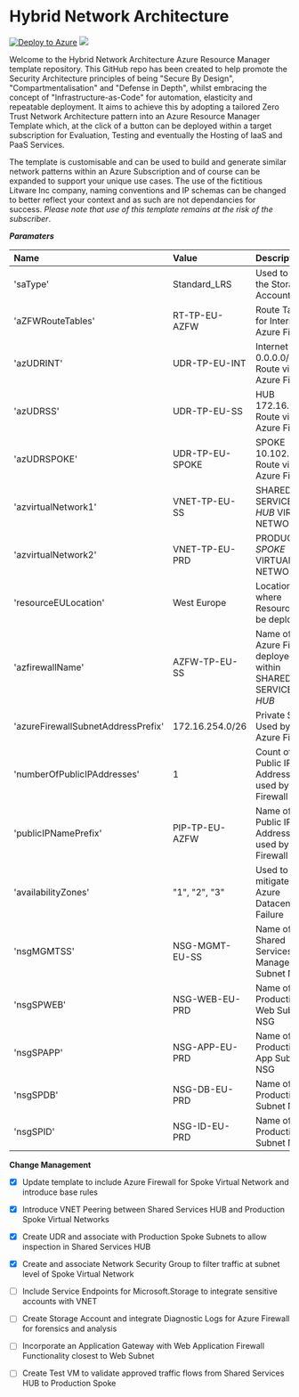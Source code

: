 # Hybrid Network Architecture

[![Deploy to Azure](https://azuredeploy.net/deploybutton.png)](https://azuredeploy.net/) <a href="http://armviz.io/#/?load=https://raw.githubusercontent.com/DarrenMayes/HybridNetworkArchitecture/master/azuredeploy.json" target="_blank">
  <img src="http://armviz.io/visualizebutton.png"/>
</a>

Welcome to the Hybrid Network Architecture Azure Resource Manager template repository. This GitHub repo has been created to help promote the Security Architecture principles of being "Secure By Design", "Compartmentalisation" and "Defense in Depth", whilst embracing the concept of "Infrastructure-as-Code" for automation, elasticity and repeatable deployment. It aims to achieve this by adopting a tailored Zero Trust Network Architecture pattern into an Azure Resource Manager Template which, at the click of a button can be deployed within a target subscription for Evaluation, Testing and eventually the Hosting of IaaS and PaaS Services. 

The template is customisable and can be used to build and generate similar network patterns within an Azure Subscription and of course can be expanded to support your unique use cases. The use of the fictitious Litware Inc company, naming conventions and IP schemas can be changed to better reflect your context and as such are not dependancies for success. *Please note that use of this template remains at the risk of the subscriber*. 

***Paramaters***

|Name                                   |Value              |Description                                                      |
|:---                                   |:---               |:---                                                             |
|'saType'                               |Standard_LRS       |Used to define the Storage Account Type                          |
|'aZFWRouteTables'                      |RT-TP-EU-AZFW      |Route Table for Internet  via Azure Firewall                     |
|'azUDRINT'                             |UDR-TP-EU-INT      |Internet 0.0.0.0/0 Route via Azure Firewall                      |
|'azUDRSS'                              |UDR-TP-EU-SS       |HUB 172.16.0.0/16 Route via Azure Firewall                       |                                     
|'azUDRSPOKE'                           |UDR-TP-EU-SPOKE    |SPOKE 10.102.0.0/16 Route via Azure Firewall                     |                                        
|'azvirtualNetwork1'                    |VNET-TP-EU-SS      |SHARED SERVICES *HUB* VIRTUAL NETWORK                            |
|'azvirtualNetwork2'                    |VNET-TP-EU-PRD     |PRODUCTION *SPOKE* VIRTUAL NETWORK                               |
|'resourceEULocation'                   |West Europe        |Location where Resources will be deployed                        |
|'azfirewallName'                       |AZFW-TP-EU-SS      |Name of the Azure Firewall deployed within SHARED SERVICES *HUB* |
|'azureFirewallSubnetAddressPrefix'     |172.16.254.0/26    |Private Subnet Used by the Azure Firewall                        |
|'numberOfPublicIPAddresses'            |1                  |Count of Public IP Addressess used by Azure Firewall             |
|'publicIPNamePrefix'                   |PIP-TP-EU-AZFW     |Name of the Public IP Addressess used by Azure Firewall          |  
|'availabilityZones'                    |"1", "2", "3"      |Used to mitigate risk of Azure Datacenter Failure                |                                       
|'nsgMGMTSS'                            |NSG-MGMT-EU-SS     |Name of Shared Services Management Subnet NSG                    |                                      
|'nsgSPWEB'                             |NSG-WEB-EU-PRD     |Name of Production Web Subnet NSG                                | 
|'nsgSPAPP'                             |NSG-APP-EU-PRD     |Name of Production App Subnet NSG                                |                               
|'nsgSPDB'                              |NSG-DB-EU-PRD      |Name of Production DB Subnet NSG                                 |                                
|'nsgSPID'                              |NSG-ID-EU-PRD      |Name of Production DB Subnet NSG                                 |                               


**Change Management**
- [x] Update template to include Azure Firewall for Spoke Virtual Network and introduce base rules
- [x] Introduce VNET Peering between Shared Services HUB and Production Spoke Virtual Networks
- [x] Create UDR and associate with Production Spoke Subnets to allow inspection in Shared Services HUB
- [x] Create and associate Network Security Group to filter traffic at subnet level of Spoke Virtual Network
- [ ] Include Service Endpoints for Microsoft.Storage to integrate sensitive accounts with VNET
- [ ] Create Storage Account and integrate Diagnostic Logs for Azure Firewall for forensics and analysis
- [ ] Incorporate an Application Gateway with Web Application Firewall Functionality closest to Web Subnet
- [ ] Create Test VM to validate approved traffic flows from Shared Services HUB to Production Spoke

